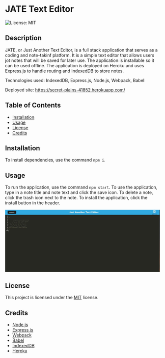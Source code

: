 # JATE Text Editor
  ![License: MIT](https://img.shields.io/badge/License-MIT-yellow.svg)

## Description
JATE, or Just Another Text Editor, is a full stack application that serves as a coding and note-takinf platform. It is a simple text editor that allows users jot notes that will be saved for later use. The application is installable so it can be used offline. The application is deployed on Heroku and uses Express.js to handle routing and IndexedDB to store notes. 

Technologies used: IndexedDB, Express.js, Node.js, Webpack, Babel

Deployed site: https://secret-plains-41852.herokuapp.com/

## Table of Contents
* [Installation](#installation)
* [Usage](#usage)
* [License](#license)
* [Credits](#credits)



## Installation
To install dependencies, use the command `npm i`.
  
## Usage
To run the application, use the command `npm start`. To use the application, type in a note title and note text and click the save icon. To delete a note, click the trash icon next to the note. To install the application, click the install button in the header.

![Screenshot of JATE](./assets/images/screenshot.JPG)

## License

This project is licensed under the [MIT](https://opensource.org/licenses/MIT) license.

## Credits

* [Node.js](https://nodejs.org/en/)
* [Express.js](https://expressjs.com/)
* [Webpack](https://webpack.js.org/)
* [Babel](https://babeljs.io/)
* [IndexedDB](https://developer.mozilla.org/en-US/docs/Web/API/IndexedDB_API)
* [Heroku](https://www.heroku.com/)
